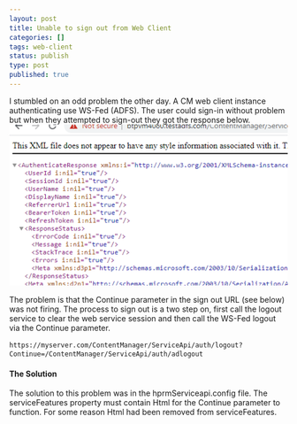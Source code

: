 ```yaml
---
layout: post
title: Unable to sign out from Web Client
categories: []
tags: web-client
status: publish
type: post
published: true
---
```


I stumbled on an odd problem the other day. A CM web client instance authenticating use WS-Fed (ADFS). The user could sign-in without problem but when they attempted to sign-out they got the response below.
![](images/auth_response_xml.png)

The problem is that the Continue parameter in the sign out URL (see below) was not firing. The process to sign out is a two step on, first call the logout service to clear the web service session and then call the WS-Fed logout via the Continue parameter.

```
https://myserver.com/ContentManager/ServiceApi/auth/logout?Continue=/ContentManager/ServiceApi/auth/adlogout
```

#### The Solution

The solution to this problem was in the hprmServiceapi.config file. The serviceFeatures property must contain Html for the Continue parameter to function. For some reason Html had been removed from serviceFeatures.
